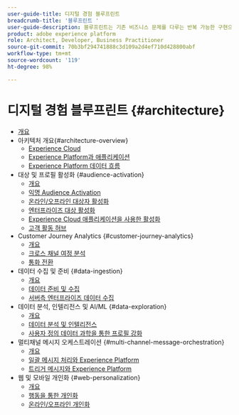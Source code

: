 ```yaml
---
user-guide-title: 디지털 경험 블루프린트
breadcrumb-title: '블루프린트 '
user-guide-description: 블루프린트는 기존 비즈니스 문제를 다루는 반복 가능한 구현으로 아키텍처 다이어그램, 기술적 고려 사항 및 관련 설명서 링크 등을 포함하고 있습니다.
product: adobe experience platform
role: Architect, Developer, Business Practitioner
source-git-commit: 70b3bf294741888c3d109a2d4ef710d428800abf
workflow-type: tm+mt
source-wordcount: '119'
ht-degree: 98%

---
```


# 디지털 경험 블루프린트 {#architecture}

+ [개요](/help/blueprints/overview.md)
+ 아키텍처 개요{#architecture-overview}
   + [Experience Cloud](/help/blueprints/experience-platform/experience-cloud.md)
   + [Experience Platform과 애플리케이션](/help/blueprints/experience-platform/platform-applications.md)
   + [Experience Platform 데이터 흐름](/help/blueprints/experience-platform/platform-data-flow.md)
+ 대상 및 프로필 활성화 {#audience-activation}
   + [개요](/help/blueprints/audience-activation/overview.md)
   + [익명 Audience Activation  ](/help/blueprints/audience-activation/anonymous.md)
   + [온라인/오프라인 대상자 활성화](/help/blueprints/audience-activation/online-offline.md)
   + [엔터프라이즈 대상 활성화](/help/blueprints/audience-activation/enterprise-destinations.md)
   + [Experience Cloud 애플리케이션을 사용한 활성화](/help/blueprints/audience-activation/platform-and-applications.md)
   + [고객 활동 허브 ](/help/blueprints/audience-activation/customer-activity.md)
+ Customer Journey Analytics {#customer-journey-analytics}
   + [개요](/help/blueprints/customer-journey-analytics/overview.md)
   + [크로스 채널 여정 분석](/help/blueprints/customer-journey-analytics/digital-behavioral-data-consolidation.md)
   + [통화 전환](/help/blueprints/customer-journey-analytics/call-deflect.md)
+ 데이터 수집 및 준비 {#data-ingestion}
   + [개요](/help/blueprints/data-ingestion/overview.md)
   + [데이터 준비 및 수집 ](/help/blueprints/data-ingestion/ingestion.md)
   + [서버측 엔터프라이즈 데이터 수집 ](/help/blueprints/data-ingestion/server-side-collection.md)
+ 데이터 분석, 인텔리전스 및 AI/ML {#data-exploration}
   + [개요](/help/blueprints/data-insights/overview.md)
   + [데이터 분석 및 인텔리전스](/help/blueprints/data-insights/analysis.md)
   + [사용자 정의 데이터 과학을 통한 프로필 강화 ](/help/blueprints/data-insights/data-science.md)
+ 멀티채널 메시지 오케스트레이션 {#multi-channel-message-orchestration}
   + [개요](/help/blueprints/multi-channel-message-orchestration/overview.md)
   + [일괄 메시지 처리와 Experience Platform](/help/blueprints/multi-channel-message-orchestration/batch-messaging.md)
   + [트리거 메시지와 Experience Platform](/help/blueprints/multi-channel-message-orchestration/triggered-messaging.md)
+ 웹 및 모바일 개인화 {#web-personalization}
   + [개요](/help/blueprints/web-personalization/overview.md)
   + [행동을 통한 개인화](/help/blueprints/web-personalization/behavioral.md)
   + [온라인/오프라인 개인화](/help/blueprints/web-personalization/online-offline.md)

